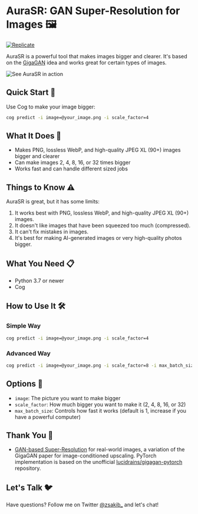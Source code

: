 # AuraSR: GAN Super-Resolution for Images 🖼️

[![Replicate](https://replicate.com/zsxkib/aura-sr/badge)](https://replicate.com/zsxkib/aura-sr)

AuraSR is a powerful tool that makes images bigger and clearer. It's based on the [GigaGAN](https://mingukkang.github.io/GigaGAN/) idea and works great for certain types of images.

![See AuraSR in action](https://storage.googleapis.com/falserverless/gallery/aurasr-animated.webp)

## Quick Start 🚀

Use Cog to make your image bigger:
```bash
cog predict -i image=@your_image.png -i scale_factor=4
```

## What It Does 🎨

- Makes PNG, lossless WebP, and high-quality JPEG XL (90+) images bigger and clearer
- Can make images 2, 4, 8, 16, or 32 times bigger
- Works fast and can handle different sized jobs

## Things to Know ⚠️

AuraSR is great, but it has some limits:

1. It works best with PNG, lossless WebP, and high-quality JPEG XL (90+) images.
2. It doesn't like images that have been squeezed too much (compressed).
3. It can't fix mistakes in images.
4. It's best for making AI-generated images or very high-quality photos bigger.

## What You Need 📋

- Python 3.7 or newer
- Cog

## How to Use It 🛠️

### Simple Way
```bash
cog predict -i image=@your_image.png -i scale_factor=4
```

### Advanced Way
```bash
cog predict -i image=@your_image.png -i scale_factor=8 -i max_batch_size=4
```

## Options 🔧

- `image`: The picture you want to make bigger
- `scale_factor`: How much bigger you want to make it (2, 4, 8, 16, or 32)
- `max_batch_size`: Controls how fast it works (default is 1, increase if you have a powerful computer)

## Thank You 🙌

- [GAN-based Super-Resolution](https://github.com/fal-ai/aura-sr/tree/main) for real-world images, a variation of the GigaGAN paper for image-conditioned upscaling. PyTorch implementation is based on the unofficial [lucidrains/gigagan-pytorch](https://github.com/lucidrains/gigagan-pytorch) repository.

## Let's Talk 🐦

Have questions? Follow me on Twitter [@zsakib_](https://twitter.com/zsakib_) and let's chat!